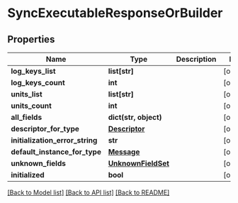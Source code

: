 # SyncExecutableResponseOrBuilder

## Properties
Name | Type | Description | Notes
------------ | ------------- | ------------- | -------------
**log_keys_list** | **list[str]** |  | [optional] 
**log_keys_count** | **int** |  | [optional] 
**units_list** | **list[str]** |  | [optional] 
**units_count** | **int** |  | [optional] 
**all_fields** | **dict(str, object)** |  | [optional] 
**descriptor_for_type** | [**Descriptor**](Descriptor.md) |  | [optional] 
**initialization_error_string** | **str** |  | [optional] 
**default_instance_for_type** | [**Message**](Message.md) |  | [optional] 
**unknown_fields** | [**UnknownFieldSet**](UnknownFieldSet.md) |  | [optional] 
**initialized** | **bool** |  | [optional] 

[[Back to Model list]](../README.md#documentation-for-models) [[Back to API list]](../README.md#documentation-for-api-endpoints) [[Back to README]](../README.md)

